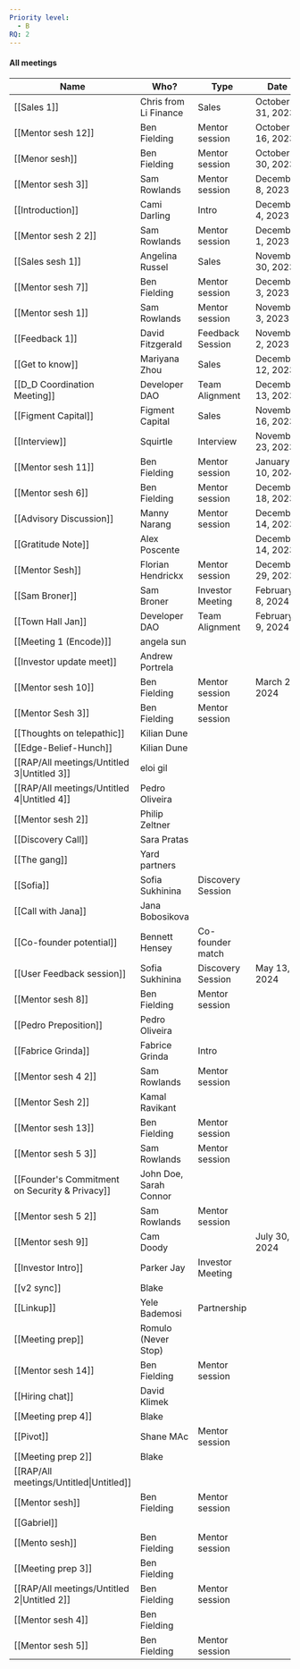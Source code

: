 ```yaml
---
Priority level:
  - B
RQ: 2
---
```

#### All meetings

|Name|Who?|Type|Date|
|---|---|---|---|
|[[Sales 1]]|Chris from Li Finance|Sales|October 31, 2023|
|[[Mentor sesh 12]]|Ben Fielding|Mentor session|October 16, 2023|
|[[Menor sesh]]|Ben Fielding|Mentor session|October 30, 2023|
|[[Mentor sesh 3]]|Sam Rowlands|Mentor session|December 8, 2023|
|[[Introduction]]|Cami Darling|Intro|December 4, 2023|
|[[Mentor sesh 2 2]]|Sam Rowlands|Mentor session|December 1, 2023|
|[[Sales sesh 1]]|Angelina Russel|Sales|November 30, 2023|
|[[Mentor sesh 7]]|Ben Fielding|Mentor session|December 3, 2023|
|[[Mentor sesh 1]]|Sam Rowlands|Mentor session|November 3, 2023|
|[[Feedback 1]]|David Fitzgerald|Feedback Session|November 2, 2023|
|[[Get to know]]|Mariyana Zhou|Sales|December 12, 2023|
|[[D_D Coordination Meeting]]|Developer DAO|Team Alignment|December 13, 2023|
|[[Figment Capital]]|Figment Capital|Sales|November 16, 2023|
|[[Interview]]|Squirtle|Interview|November 23, 2023|
|[[Mentor sesh 11]]|Ben Fielding|Mentor session|January 10, 2024|
|[[Mentor sesh 6]]|Ben Fielding|Mentor session|December 18, 2023|
|[[Advisory Discussion]]|Manny Narang|Mentor session|December 14, 2023|
|[[Gratitude Note]]|Alex Poscente||December 14, 2023|
|[[Mentor Sesh]]|Florian Hendrickx|Mentor session|December 29, 2023|
|[[Sam Broner]]|Sam Broner|Investor Meeting|February 8, 2024|
|[[Town Hall Jan]]|Developer DAO|Team Alignment|February 9, 2024|
|[[Meeting 1 (Encode)]]|angela sun|||
|[[Investor update meet]]|Andrew Portrela|||
|[[Mentor sesh 10]]|Ben Fielding|Mentor session|March 28, 2024|
|[[Mentor Sesh 3]]|Ben Fielding|Mentor session||
|[[Thoughts on telepathic]]|Kilian Dune|||
|[[Edge-Belief-Hunch]]|Kilian Dune|||
|[[RAP/All meetings/Untitled 3\|Untitled 3]]|eloi gil|||
|[[RAP/All meetings/Untitled 4\|Untitled 4]]|Pedro Oliveira|||
|[[Mentor sesh 2]]|Philip Zeltner|||
|[[Discovery Call]]|Sara Pratas|||
|[[The gang]]|Yard partners|||
|[[Sofia]]|Sofia Sukhinina|Discovery Session||
|[[Call with Jana]]|Jana Bobosikova|||
|[[Co-founder potential]]|Bennett Hensey|Co-founder match||
|[[User Feedback session]]|Sofia Sukhinina|Discovery Session|May 13, 2024|
|[[Mentor sesh 8]]|Ben Fielding|Mentor session||
|[[Pedro Preposition]]|Pedro Oliveira|||
|[[Fabrice Grinda]]|Fabrice Grinda|Intro||
|[[Mentor sesh 4 2]]|Sam Rowlands|Mentor session||
|[[Mentor Sesh 2]]|Kamal Ravikant|||
|[[Mentor sesh 13]]|Ben Fielding|Mentor session||
|[[Mentor sesh 5 3]]|Sam Rowlands|Mentor session||
|[[Founder's Commitment on Security & Privacy]]|John Doe, Sarah Connor|||
|[[Mentor sesh 5 2]]|Sam Rowlands|Mentor session||
|[[Mentor sesh 9]]|Cam Doody||July 30, 2024|
|[[Investor Intro]]|Parker Jay|Investor Meeting||
|[[v2 sync]]|Blake|||
|[[Linkup]]|Yele Bademosi|Partnership||
|[[Meeting prep]]|Romulo (Never Stop)|||
|[[Mentor sesh 14]]|Ben Fielding|Mentor session||
|[[Hiring chat]]|David Klimek|||
|[[Meeting prep 4]]|Blake|||
|[[Pivot]]|Shane MAc|Mentor session||
|[[Meeting prep 2]]|Blake|||
|[[RAP/All meetings/Untitled\|Untitled]]||||
|[[Mentor sesh]]|Ben Fielding|Mentor session||
|[[Gabriel]]||||
|[[Mento sesh]]|Ben Fielding|Mentor session||
|[[Meeting prep 3]]|Ben Fielding|||
|[[RAP/All meetings/Untitled 2\|Untitled 2]]|Ben Fielding|Mentor session||
|[[Mentor sesh 4]]|Ben Fielding|||
|[[Mentor sesh 5]]|Ben Fielding|Mentor session||
